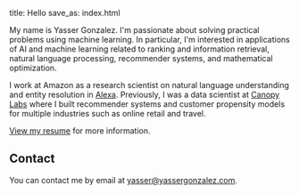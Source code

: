 title: Hello
save_as: index.html

My name is Yasser Gonzalez. I'm passionate about solving practical
problems using machine learning. In particular, I'm interested in
applications of AI and machine learning related to ranking and
information retrieval, natural language processing, recommender
systems, and mathematical optimization.

I work at Amazon as a research scientist on natural language
understanding and entity resolution in [Alexa](https://developer.amazon.com/alexa/science).
Previously, I was a data scientist at [Canopy Labs](https://canopylabs.com/)
where I built recommender systems and customer propensity models for
multiple industries such as online retail and travel.

[View my resume](/resume/yasser_gonzalez.pdf) for more information.

## Contact

You can contact me by email at <yasser@yassergonzalez.com>.

